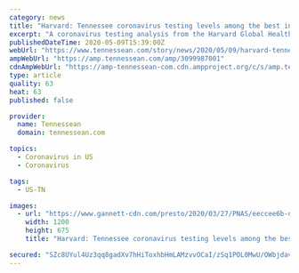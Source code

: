 ```yaml
---
category: news
title: "Harvard: Tennessee coronavirus testing levels among the best in the nation — but more is better"
excerpt: "A coronavirus testing analysis from the Harvard Global Health Institute shows Tennessee is conducting more than double the testing benchmark recommended for the state."
publishedDateTime: 2020-05-09T15:39:00Z
webUrl: "https://www.tennessean.com/story/news/2020/05/09/harvard-tennessee-coronavirus-testing-levels-among-best-us/3099987001/"
ampWebUrl: "https://amp.tennessean.com/amp/3099987001"
cdnAmpWebUrl: "https://amp-tennessean-com.cdn.ampproject.org/c/s/amp.tennessean.com/amp/3099987001"
type: article
quality: 63
heat: 63
published: false

provider:
  name: Tennessean
  domain: tennessean.com

topics:
  - Coronavirus in US
  - Coronavirus

tags:
  - US-TN

images:
  - url: "https://www.gannett-cdn.com/presto/2020/03/27/PNAS/eeccee6b-d270-46cd-b1d5-38d34f46dfba-NAS-Murfreesboro_Medical_Clinic-008.JPG?auto=webp&crop=4069,2289,x0,y109&format=pjpg&width=1200"
    width: 1200
    height: 675
    title: "Harvard: Tennessee coronavirus testing levels among the best in the nation — but more is better"

secured: "SZc8UYul4Uz3qq8gadXv7hHiToxhbHmLAMzvvOCaI/zSq1POL0MwU/OWbjdavgCdAvCz5hqGiCvKkj8PjR0EzMQS9x5QMSNYYVY4CHNG78crNBYlRWclpF2m3cQGS7ciZH6slB1y20SSbfikVAysc4akwZwKPNkDo3LWHf6qyuEpnMMPVY1wOf5TbUQw9YEkhsPOu0BunpS7rBTPx4OsTvt8A5nWwETPQnpeagCHeiSc2794qsxJRIuE3B4w2fPxPHN1DJn0WBFPUFCZEB73vVeqDrVvkPbtXevS9TOdS74VXH56Soj69N7sZqfUXDT7XRbtq/Rek840JZOVTE9q1DmsHdJ+NczuOxweGfVFJIe3ZgESbXp0BxLEkVOL/r0H/aIr31SugbYSI8CpyBcU20AzlrsE7bBpxWm125tjSTVV05J55WDILh/LiJLifJCz7mwt+wSZaojsqQu58lo1qIY3GaZMqzO7HoyUV0YQF3U=;A0UCwoJDyPh532tCTAerwQ=="
---
```


